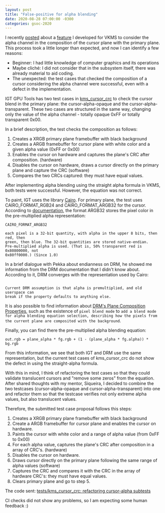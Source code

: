 ```yaml
---
layout: post
title: "False-positive for alpha blending"
date: 2020-08-28 07:00:00 -0300
categories: gsoc-2020
--- 
```


I recently
[posted](https://melissawen.github.io/randomness/2020/08/19/let-vkms-blend-it.html)
about a [feature](https://patchwork.freedesktop.org/series/80823/) I developed
for VKMS to consider the alpha channel in the composition of the cursor plane
with the primary plane. This process took a little longer than expected, and
now I can identify a few reasons:
* Beginner: I had little knowledge of computer graphics and its operations
* Maybe cliché: I did not consider that in the subsystem itself, there was
  already material to aid coding.
* The unexpected: the test cases that checked the composition of a cursor
  considering the alpha channel were successful, even with a defect in the
implementation.

IGT GPU Tools has two test cases in
[kms\_cursor\_crc](https://drm.pages.freedesktop.org/igt-gpu-tools/igt-kms-tests.html#kms_cursor_crc)
to check the cursor blend in the primary plane: the cursor-alpha-opaque and the
cursor-alpha-transparent.  These two cases are structured in the same way,
changing only the value of the alpha channel - totally opaque 0xFF or totally
transparent 0x00. 

In a brief description, the test checks the composition as follows:
1. Creates a XRGB primary plane framebuffer with black background
2. Creates a ARGB framebuffer for cursor plane with white color and a given
alpha value (0xFF or 0x00)
3. Enables the cursor on hardware and captures the plane's CRC after
composition. (hardware)
4. Disables the cursor on hardware, draws a cursor directly on the primary
plane and capture the CRC (software)
5. Compares the two CRCs captured: they must have equal values.

After implementing alpha blending using the straight alpha formula in VKMS,
both tests were successful. However, the equation was not correct.

To paint, IGT uses the library [Cairo](https://www.cairographics.org/manual/).
For primary plane, the test uses CAIRO\_FORMAT\_RGB24 and CAIRO\_FORMAT\_ARGB32
for the cursor. According to
[documentation](https://www.cairographics.org/manual/cairo-Image-Surfaces.html#cairo-format-t),
the format ARGB32 stores the pixel color in the pre-multiplied alpha
representation:

```
CAIRO_FORMAT_ARGB32

each pixel is a 32-bit quantity, with alpha in the upper 8 bits, then red, then
green, then blue. The 32-bit quantities are stored native-endian.
Pre-multiplied alpha is used. (That is, 50% transparent red is 0x80800000, not
0x80ff0000.) (Since 1.0)
```

In a brief dialogue with Pekka about endianness on DRM, he showed me
information from the DRM documentation that I didn't know about. According to
it, DRM converges with the representation used by Cairo:

```

Current DRM assumption is that alpha is premultiplied, and old userspace can
break if the property defaults to anything else.

```

It is also possible to find information about
[DRM's Plane Composition Properties](https://www.kernel.org/doc/html/v5.1/gpu/drm-kms.html#plane-composition-properties),
such as the existence of `pixel blend mode` to `add a blend mode for alpha
blending equation selection, describing how the pixels from the current plane
are composited with the background`.

Finally, you can find there the pre-multiplied alpha blending equation:

`out.rgb = plane_alpha * fg.rgb + (1 - (plane_alpha * fg.alpha)) * bg.rgb`

From this information, we see that both IGT and DRM use the same
representation, but the current test cases of kms\_cursor\_crc do not show the
defect in using the straight-alpha formula.

With this in mind, I think of refactoring the test cases so that they could
validate translucent cursors and "remove some zeros" from the equation. After
shared thoughts with my mentor, Siqueira, I decided to combine the two
testcases (cursor-alpha-opaque and cursor-alpha-transparent) into one and
refactor them so that the testcase verifies not only extreme alpha values, but
also translucent values. 

Therefore, the submitted test case proposal follows this steps:
1. Creates a XRGB primary plane framebuffer with black background
2. Create a ARGB framebuffer for cursor plane and enables the cursor on
   hardware.
3. Paints the cursor with white color and a range of alpha value (from 0xFF to
   0x00)
3. For each alpha value, captures the plane's CRC after composition in a array
   of CRC's. (hardware)
4. Disables the cursor on hardware.
5. Draws cursor directly on the primary plane following the same range of alpha
   values (software)
6. Captures the CRC and compares it with the CRC in the array of hardware
   CRC's: they must have equal values.
7. Clears primary plane and go to step 5.

The code sent: [tests/kms\_cursor\_crc: refactoring cursor-alpha subtests](https://patchwork.freedesktop.org/series/81060/)

CI checks did not show any problems, so I am expecting some human feedback :)
